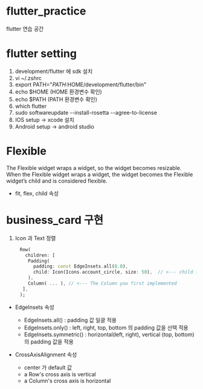 # flutter_practice

flutter 연습 공간

# flutter setting

1. development/flutter 에 sdk 설치
2. vi ~/.zshrc
3. export PATH="$PATH:$HOME/development/flutter/bin"
4. echo $HOME (HOME 환경변수 확인)
5. echo $PATH (PATH 환경변수 확인)
6. which flutter
7. sudo softwareupdate --install-rosetta --agree-to-license
8. IOS setup -> xcode 설치
9. Android setup -> android studio

# Flexible

The Flexible widget wraps a widget, so the widget becomes resizable.
When the Flexible widget wraps a widget, the widget becomes the Flexible widget’s child and is considered flexible.

- fit, flex, child 속성

# business_card 구현

1. Icon 과 Text 정렬

```dart
     Row(
       children: [
        Padding(
          padding: const EdgeInsets.all(8.0),
          child: Icon(Icons.account_circle, size: 50),  // <--- child 삽입
        ),
        Column( ... ), // <--- The Column you first implemented
      ],
     );
```

- EdgeInsets 속성

  - EdgeInsets.all() : padding 값 일괄 적용
  - EdgeInsets.only() : left, right, top, bottom 의 padding 값을 선택 적용
  - EdgeInsets.symmetric() : horizontal(left, right), vertical (top, bottom)의 padding 값을 적용

- CrossAxisAlignment 속성
  - center 가 default 값
  - a Row's cross axis is vertical
  - a Column's cross axis is horizontal
